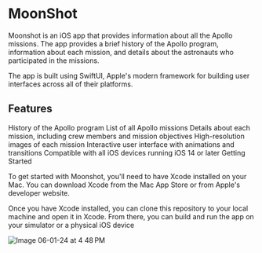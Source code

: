 # MoonShot


Moonshot is an iOS app that provides information about all the Apollo missions. The app provides a brief history of the Apollo program, information about each mission, and details about the astronauts who participated in the missions.

The app is built using SwiftUI, Apple's modern framework for building user interfaces across all of their platforms. 

## Features

History of the Apollo program
List of all Apollo missions
Details about each mission, including crew members and mission objectives
High-resolution images of each mission
Interactive user interface with animations and transitions
Compatible with all iOS devices running iOS 14 or later
Getting Started

To get started with Moonshot, you'll need to have Xcode installed on your Mac. You can download Xcode from the Mac App Store or from Apple's developer website.

Once you have Xcode installed, you can clone this repository to your local machine and open it in Xcode. From there, you can build and run the app on your simulator or a physical iOS device

  ![Image 06-01-24 at 4 48 PM](https://github.com/Yashraj49/MoonShot/assets/88454884/358bcebd-e464-4cbd-acd7-9f8a069c72e6)
